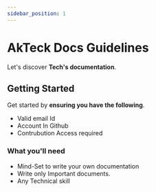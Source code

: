 ```yaml
---
sidebar_position: 1
---
```


# AkTeck Docs Guidelines

Let's discover **Tech's  documentation**.

## Getting Started

Get started by **ensuring you have the following**.
- Valid email Id
- Account In Github
- Contrubution Access required


### What you'll need
- Mind-Set to write your own documentation
- Write only Important documents.
- Any Technical skill
